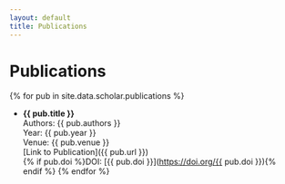 ```yaml
---
layout: default
title: Publications
---
```


# Publications

{% for pub in site.data.scholar.publications %}
- **{{ pub.title }}**  
  Authors: {{ pub.authors }}  
  Year: {{ pub.year }}  
  Venue: {{ pub.venue }}  
  [Link to Publication]({{ pub.url }})  
  {% if pub.doi %}DOI: [{{ pub.doi }}](https://doi.org/{{ pub.doi }}){% endif %}
{% endfor %}
